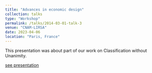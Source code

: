 ```yaml
---
title: "Advances in economic design"
collection: talks
type: "Workshop"
permalink: /talks/2014-03-01-talk-3
venue: "CNAM-LIRSA"
date: 2023-04-06
location: "Paris, France"
---
```


This presentation was about part of our work on Classification without Unanimity.

[see presentation](https://matthieuhervouin.github.io/files/presentation_workshop.pdf)
